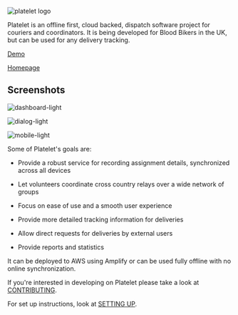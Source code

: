 ![platelet logo](platelet.png "Platelet")

Platelet is an offline first, cloud backed, dispatch software project for couriers and coordinators. It is being developed for Blood Bikers in the UK, but can be used for any delivery tracking.

[Demo](https://demo.platelet.app)

[Homepage](https://platelet.app)

## Screenshots

![dashboard-light](https://github.com/platelet-app/platelet/assets/32309223/c82ff979-723e-4df9-bb3e-729607d07a2d)

![dialog-light](https://github.com/platelet-app/platelet/assets/32309223/d2fd8ac3-08c0-4fff-80af-e914a67f6780)

![mobile-light](https://github.com/platelet-app/platelet/assets/32309223/dfdb0eec-7095-49b5-8339-a47e9ab5b8d0)

Some of Platelet's goals are:

- Provide a robust service for recording assignment details, synchronized across all devices

- Let volunteers coordinate cross country relays over a wide network of groups

- Focus on ease of use and a smooth user experience

- Provide more detailed tracking information for deliveries

- Allow direct requests for deliveries by external users

- Provide reports and statistics

It can be deployed to AWS using Amplify or can be used fully offline with no online synchronization.

If you're interested in developing on Platelet please take a look at [CONTRIBUTING](CONTRIBUTING.md).

For set up instructions, look at [SETTING UP](SETTING_UP.md).
